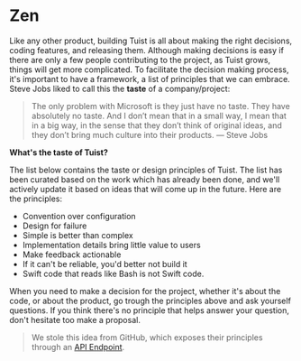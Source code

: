 # Zen

Like any other product, building Tuist is all about making the right decisions, coding features, and releasing them. Although making decisions is easy if there are only a few people contributing to the project, as Tuist grows, things will get more complicated. To facilitate the decision making process, it's important to have a framework, a list of principles that we can embrace. Steve Jobs liked to call this the **taste** of a company/project:

> The only problem with Microsoft is they just have no taste. They have absolutely no taste. And I don’t mean that in a small way, I mean that in a big way, in the sense that they don’t think of original ideas, and they don’t bring much culture into their products. — Steve Jobs

**What's the taste of Tuist?**

The list below contains the taste or design principles of Tuist. The list has been curated based on the work which has already been done, and we'll actively update it based on ideas that will come up in the future. Here are the principles:

- Convention over configuration
- Design for failure
- Simple is better than complex
- Implementation details bring little value to users
- Make feedback actionable
- If it can't be reliable, you'd better not build it
- Swift code that reads like Bash is not Swift code.

When you need to make a decision for the project, whether it's about the code, or about the product, go trough the principles above and ask yourself questions. If you think there's no principle that helps answer your question, don't hesitate too make a proposal.

> We stole this idea from GitHub, which exposes their principles through an [API Endpoint](https://api.github.com/zen).
